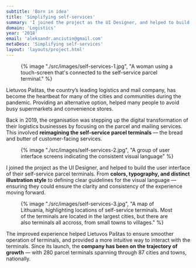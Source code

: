 ```yaml
---
subtitle: 'Born in idea'
title: 'Simplifying self-services'
summary: 'I joined the project as the UI Designer, and helped to build the user interface of their self-service parcel terminals. From colors, typography, and distinct illustration style to defining clear guidelines for the visual language — ensuring they could ensure the clarity and consistency of the experience moving forward.'
domain: 'Logistics'
year: '2018'
email: 'aleksandr.anciutin@gmail.com'
metaDesc: 'Simplifying self-services'
layout: 'layouts/project.html'
---
```

<figure>
{% image "./src/images/self-services-1.jpg", "A woman using a touch-screen that's connected to the self-service parcel terminal." %}
</figure>

Lietuvos Paštas, the country’s leading logistics and mail company, has become the heartbeat for many of the cities and communities during the pandemic. Providing an alternative option, helped many people to avoid busy supermarkets and convenience stores.

Back in 2019, the organisation was stepping up the digital transformation of their logistics businesses by focusing on the parcel and mailing services. This involved **reimagining the self-service parcel terminals** — the bread and butter of customer-facing services. 

<figure>
{% image "./src/images/self-services-2.jpg", "A group of user interface screens indicating the consistent visual language" %}
</figure>

I joined the project as the UI Designer, and helped to build the user interface of their self-service parcel terminals. From **colors, typography, and distinct illustration style** to defining clear guidelines for the visual language — ensuring they could ensure the clarity and consistency of the experience moving forward.

<figure>
{% image "./src/images/self-services-3.jpg", "A map of Lithuania, highlighting locations of self-service terminals. Most of the terminals are located in the largest cities, but there are also terminals all accross, from small towns to villages." %}
</figure>

The improved experience helped Lietuvos Paštas to ensure smoother operation of terminals, and provided a more intuitive way to interact with the terminals. Since its launch, the **company has been on the trajectory of growth** — with 280 parcel terminals spanning through 87 cities and towns, nationally.

